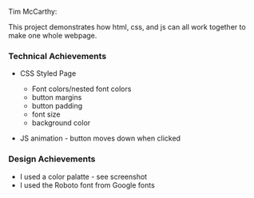 Tim McCarthy: 

This project demonstrates how html, css, and js can all work together to make one whole webpage.

### Technical Achievements
* CSS Styled Page
    * Font colors/nested font colors
    * button margins
    * button padding
    * font size
    * background color

* JS animation - button moves down when clicked

### Design Achievements
* I used a color palatte - see screenshot
* I used the Roboto font from Google fonts